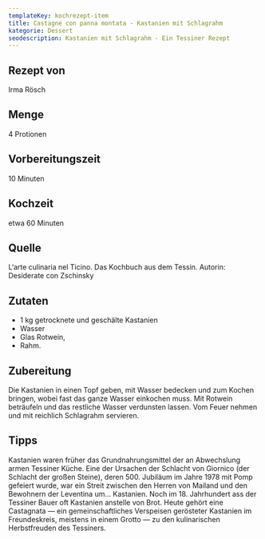 ```yaml
---
templateKey: kochrezept-item
title: Castagne con panna montata - Kastanien mit Schlagrahm
kategorie: Dessert
seodescription: Kastanien mit Schlagrahm - Ein Tessiner Rezept
---
```

## Rezept von

Irma Rösch

## Menge
4 Protionen


## Vorbereitungszeit
10 Minuten 


## Kochzeit
etwa 60 Minuten


## Quelle

L‘arte culinaria nel Ticino. Das Kochbuch aus dem Tessin. Autorin: Desiderate con Zschinsky

## Zutaten

* 1 kg getrocknete und geschälte Kastanien
* Wasser
* Glas Rotwein, 
* Rahm. 


## Zubereitung

Die Kastanien in einen Topf geben, mit Wasser bedecken und zum Kochen bringen, wobei fast das ganze Wasser einkochen muss. Mit Rotwein beträufeln und das restliche Wasser verdunsten lassen. Vom Feuer nehmen und mit reichlich Schlagrahm servieren. 

## Tipps
Kastanien waren früher das Grundnahrungsmittel der an Abwechslung armen Tessiner Küche. 
Eine der Ursachen der Schlacht von Giornico (der Schlacht der großen Steine), deren 500. Jubiläum im Jahre 1978 mit Pomp gefeiert wurde, war ein Streit zwischen den Herren von Mailand und den Bewohnern der Leventina um... Kastanien. 
Noch im 18. Jahrhundert ass der Tessiner Bauer oft Kastanien anstelle von Brot. 
Heute gehört eine Castagnata — ein gemeinschaftliches Verspeisen gerösteter Kastanien im Freundeskreis, meistens in einem Grotto — zu den kulinarischen Herbstfreuden des Tessiners. 
